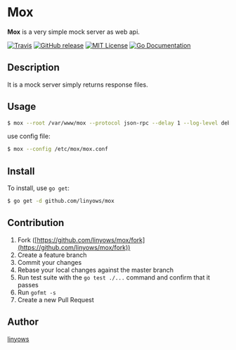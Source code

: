 Mox
===

<strong>Mox</strong> is a very simple mock server as web api.

[![Travis](https://img.shields.io/travis/linyows/mox.svg?style=flat-square)][travis]
[![GitHub release](http://img.shields.io/github/release/linyows/mox.svg?style=flat-square)][release]
[![MIT License](http://img.shields.io/badge/license-MIT-blue.svg?style=flat-square)][license]
[![Go Documentation](http://img.shields.io/badge/go-documentation-blue.svg?style=flat-square)][godocs]

[travis]: https://travis-ci.org/linyows/mox
[release]: https://github.com/linyows/mox/releases
[license]: https://github.com/linyows/mox/blob/master/LICENSE
[godocs]: http://godoc.org/github.com/linyows/mox

Description
-----------

It is a mock server simply returns response files.

Usage
-----

```sh
$ mox --root /var/www/mox --protocol json-rpc --delay 1 --log-level debug
```

use config file:

```sh
$ mox --config /etc/mox/mox.conf
```

Install
-------

To install, use `go get`:

```sh
$ go get -d github.com/linyows/mox
```

Contribution
------------

1. Fork ([https://github.com/linyows/mox/fork](https://github.com/linyows/mox/fork))
1. Create a feature branch
1. Commit your changes
1. Rebase your local changes against the master branch
1. Run test suite with the `go test ./...` command and confirm that it passes
1. Run `gofmt -s`
1. Create a new Pull Request

Author
------

[linyows](https://github.com/linyows)
